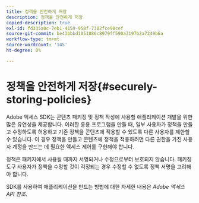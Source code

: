 ```yaml
---
title: 정책을 안전하게 저장
description: 정책을 안전하게 저장
copied-description: true
exl-id: fd335a0c-7eb1-4159-958f-7302fce98cef
source-git-commit: be43bbbd1051886c8979ff590a3197b2a7249b6a
workflow-type: tm+mt
source-wordcount: '145'
ht-degree: 0%

---
```


# 정책을 안전하게 저장{#securely-storing-policies}

Adobe 액세스 SDK는 콘텐츠 패키징 및 정책 작성에 사용할 애플리케이션 개발을 위한 많은 유연성을 제공합니다. 이러한 응용 프로그램을 만들 때, 일부 사용자가 정책을 만들고 수정하도록 허용하고 기존 정책을 콘텐츠에 적용할 수 있도록 다른 사용자를 제한할 수 있습니다. 이 경우 정책을 만들고 콘텐츠에 정책을 적용하려면 다른 권한을 가진 사용자 계정을 만드는 데 필요한 액세스 제어를 구현해야 합니다.

정책은 패키지에서 사용될 때까지 서명되거나 수정으로부터 보호되지 않습니다. 패키징 도구 사용자가 정책을 수정할 것이 걱정되는 경우 수정할 수 없도록 정책 서명을 고려해야 합니다.

SDK를 사용하여 애플리케이션을 만드는 방법에 대한 자세한 내용은 *Adobe 액세스 API 참조*.
